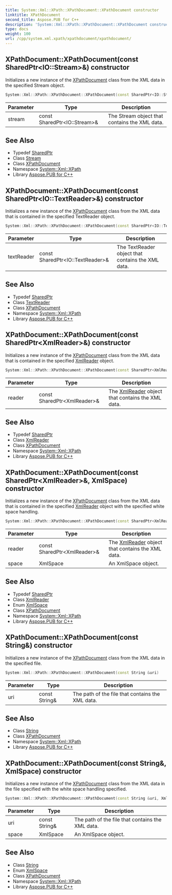 ```yaml
---
title: System::Xml::XPath::XPathDocument::XPathDocument constructor
linktitle: XPathDocument
second_title: Aspose.PUB for C++
description: 'System::Xml::XPath::XPathDocument::XPathDocument constructor. Initializes a new instance of the XPathDocument class from the XML data in the specified Stream object in C++.'
type: docs
weight: 100
url: /cpp/system.xml.xpath/xpathdocument/xpathdocument/
---
```

## XPathDocument::XPathDocument(const SharedPtr\<IO::Stream\>\&) constructor


Initializes a new instance of the [XPathDocument](../) class from the XML data in the specified Stream object.

```cpp
System::Xml::XPath::XPathDocument::XPathDocument(const SharedPtr<IO::Stream> &stream)
```


| Parameter | Type | Description |
| --- | --- | --- |
| stream | const SharedPtr\<IO::Stream\>\& | The Stream object that contains the XML data. |

## See Also

* Typedef [SharedPtr](../../../system/sharedptr/)
* Class [Stream](../../../system.io/stream/)
* Class [XPathDocument](../)
* Namespace [System::Xml::XPath](../../)
* Library [Aspose.PUB for C++](../../../)
## XPathDocument::XPathDocument(const SharedPtr\<IO::TextReader\>\&) constructor


Initializes a new instance of the [XPathDocument](../) class from the XML data that is contained in the specified TextReader object.

```cpp
System::Xml::XPath::XPathDocument::XPathDocument(const SharedPtr<IO::TextReader> &textReader)
```


| Parameter | Type | Description |
| --- | --- | --- |
| textReader | const SharedPtr\<IO::TextReader\>\& | The TextReader object that contains the XML data. |

## See Also

* Typedef [SharedPtr](../../../system/sharedptr/)
* Class [TextReader](../../../system.io/textreader/)
* Class [XPathDocument](../)
* Namespace [System::Xml::XPath](../../)
* Library [Aspose.PUB for C++](../../../)
## XPathDocument::XPathDocument(const SharedPtr\<XmlReader\>\&) constructor


Initializes a new instance of the [XPathDocument](../) class from the XML data that is contained in the specified [XmlReader](../../../system.xml/xmlreader/) object.

```cpp
System::Xml::XPath::XPathDocument::XPathDocument(const SharedPtr<XmlReader> &reader)
```


| Parameter | Type | Description |
| --- | --- | --- |
| reader | const SharedPtr\<XmlReader\>\& | The [XmlReader](../../../system.xml/xmlreader/) object that contains the XML data. |

## See Also

* Typedef [SharedPtr](../../../system/sharedptr/)
* Class [XmlReader](../../../system.xml/xmlreader/)
* Class [XPathDocument](../)
* Namespace [System::Xml::XPath](../../)
* Library [Aspose.PUB for C++](../../../)
## XPathDocument::XPathDocument(const SharedPtr\<XmlReader\>\&, XmlSpace) constructor


Initializes a new instance of the [XPathDocument](../) class from the XML data that is contained in the specified [XmlReader](../../../system.xml/xmlreader/) object with the specified white space handling.

```cpp
System::Xml::XPath::XPathDocument::XPathDocument(const SharedPtr<XmlReader> &reader, XmlSpace space)
```


| Parameter | Type | Description |
| --- | --- | --- |
| reader | const SharedPtr\<XmlReader\>\& | The [XmlReader](../../../system.xml/xmlreader/) object that contains the XML data. |
| space | XmlSpace | An XmlSpace object. |

## See Also

* Typedef [SharedPtr](../../../system/sharedptr/)
* Class [XmlReader](../../../system.xml/xmlreader/)
* Enum [XmlSpace](../../../system.xml/xmlspace/)
* Class [XPathDocument](../)
* Namespace [System::Xml::XPath](../../)
* Library [Aspose.PUB for C++](../../../)
## XPathDocument::XPathDocument(const String\&) constructor


Initializes a new instance of the [XPathDocument](../) class from the XML data in the specified file.

```cpp
System::Xml::XPath::XPathDocument::XPathDocument(const String &uri)
```


| Parameter | Type | Description |
| --- | --- | --- |
| uri | const String\& | The path of the file that contains the XML data. |

## See Also

* Class [String](../../../system/string/)
* Class [XPathDocument](../)
* Namespace [System::Xml::XPath](../../)
* Library [Aspose.PUB for C++](../../../)
## XPathDocument::XPathDocument(const String\&, XmlSpace) constructor


Initializes a new instance of the [XPathDocument](../) class from the XML data in the file specified with the white space handling specified.

```cpp
System::Xml::XPath::XPathDocument::XPathDocument(const String &uri, XmlSpace space)
```


| Parameter | Type | Description |
| --- | --- | --- |
| uri | const String\& | The path of the file that contains the XML data. |
| space | XmlSpace | An XmlSpace object. |

## See Also

* Class [String](../../../system/string/)
* Enum [XmlSpace](../../../system.xml/xmlspace/)
* Class [XPathDocument](../)
* Namespace [System::Xml::XPath](../../)
* Library [Aspose.PUB for C++](../../../)

